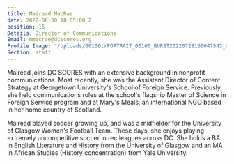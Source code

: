 ```yaml
---
title: Mairead MacRae
date: 2022-08-30 18:05:00 Z
position: 16
Details: Director of Communications
Email: mmacrae@dcscores.org
Profile Image: "/uploads/00100trPORTRAIT_00100_BURST20220728160047543_COVER%20(1).jpg"
Section: staff
---
```


Mairead joins DC SCORES with an extensive background in nonprofit communications. Most recently, she was the Assistant Director of Content Strategy at Georgetown University's School of Foreign Service. Previously, she held communications roles at the school's flagship Master of Science in Foreign Service program and at Mary's Meals, an international NGO based in her home country of Scotland. 

Mairead played soccer growing up, and was a midfielder for the University of Glasgow Women's Football Team. These days, she enjoys playing extremely uncompetitive soccer in rec leagues across DC. She holds a BA in English Literature and History from the University of Glasgow and an MA in African Studies (History concentration) from Yale University.